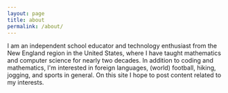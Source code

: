 ```yaml
---
layout: page
title: about
permalink: /about/
---
```


I am an independent school educator and technology enthusiast from the New England region in the United States, where I have taught mathematics and computer science for nearly two decades. In addition to coding and mathematics, I'm interested in foreign languages, (world) football, hiking, jogging, and sports in general. On this site I hope to post content related to my interests.

